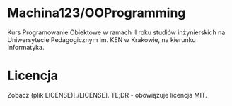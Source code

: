 # Machina123/OOProgramming

Kurs Programowanie Obiektowe w ramach II roku studiów inżynierskich na Uniwersytecie Pedagogicznym im. KEN w Krakowie, na kierunku Informatyka.

# Licencja
Zobacz (plik LICENSE)[./LICENSE]. TL;DR - obowiązuje licencja MIT.
